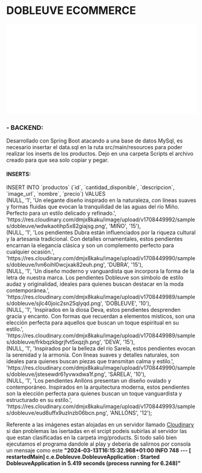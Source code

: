 <h1>DOBLEUVE ECOMMERCE</h1>
<img src="Dobleuve-frontend/public/img/Logo VV.svg" alt="Logo" />
<h3>- BACKEND:</h3>
<p>Desarrollado con Spring Boot atacando a una base de datos MySql, es necesario insertar el data.sql en la ruta src/main/resources para poder realizar los inserts de los productos.
Dejo en una carpeta Scripts el archivo creado para que sea solo copiar y pegar.</p>
<h4>INSERTS: </h4>
<p>
INSERT INTO `productos` (`id`, `cantidad_disponible`, `descripcion`, `image_url`, `nombre`, `precio`) VALUES </br>
(NULL, '1', 'Un elegante diseño inspirado en la naturaleza, con líneas suaves y formas fluidas que evocan la tranquilidad de las aguas del río Miño. Perfecto para un estilo delicado y refinado.', 'https://res.cloudinary.com/dmjx8kaku/image/upload/v1708449992/samples/dobleuve/wdwkaotihp5x82giajsg.png', 'MIÑO', '15'), </br>
(NULL, '1', 'Los pendientes Dubra están influenciados por la riqueza cultural y la artesanía tradicional. Con detalles ornamentales, estos pendientes encarnan la elegancia clásica y son un complemento perfecto para cualquier ocasión.', 'https://res.cloudinary.com/dmjx8kaku/image/upload/v1708449990/samples/dobleuve/lvn6oihl0wcjxak82euh.png', 'DUBRA', '15'), </br>
(NULL, '1', 'Un diseño moderno y vanguardista que incorpora la forma de la letra de nuestra marca. Los pendientes Dobleuve son símbolo de estilo audaz y originalidad, ideales para quienes buscan destacar en la moda contemporánea.', 'https://res.cloudinary.com/dmjx8kaku/image/upload/v1708449989/samples/dobleuve/sjlc40joic2sn25qlyqd.png', 'DOBLEUVE', '10'), </br> 
(NULL, '1', 'Inspirados en la diosa Deva, estos pendientes desprenden gracia y encanto. Con formas que recuerdan a elementos místicos, son una elección perfecta para aquellos que buscan un toque espiritual en su estilo.', 'https://res.cloudinary.com/dmjx8kaku/image/upload/v1708449989/samples/dobleuve/frkbqzkbgrjfvt5xqzjh.png', 'DEVA', '15'), </br>
(NULL, '1', 'Inspirados por la belleza del río Sarela, estos pendientes evocan la serenidad y la armonía. Con líneas suaves y detalles naturales, son ideales para quienes buscan piezas que transmitan calma y estilo.', 'https://res.cloudinary.com/dmjx8kaku/image/upload/v1708449990/samples/dobleuve/jstesewdr61yvwxdwa1f.png', 'SARELA', '10'), </br>
(NULL, '1', 'Los pendientes Anllóns presentan un diseño ovalado y contemporáneo. Inspirados en la arquitectura moderna, estos pendientes son la elección perfecta para quienes buscan un toque vanguardista y estructurado en su estilo.', 'https://res.cloudinary.com/dmjx8kaku/image/upload/v1708449993/samples/dobleuve/eud8uffx9uzlnzb06bcn.png', 'ANLLÓNS', '12');
</p>
<p>Referente a las imágenes estan alojadas en un servidor llamado <a href="https://cloudinary.com/users/register_free">Cloudinary</a> si dan problemas las isertadas en el srcipt podeis subirlas al servidor las que estan clasificadas en la carpeta img/products.
Si todo salió bien ejecutamos el programa dandole al play y deberia de salirnos por consola un mensaje como este <strong>"2024-03-13T16:15:32.968+01:00  INFO 748 --- [  restartedMain] c.e.Dobleuve.DobleuveApplication         : Started DobleuveApplication in 5.419 seconds (process running for 6.248)"</strong></p>
